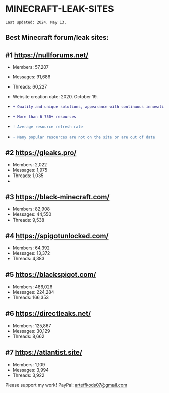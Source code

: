 # MINECRAFT-LEAK-SITES
`Last updated: 2024. May 13.`

## Best Minecraft forum/leak sites:

## #1 https://nullforums.net/
- Members: 57,207
- Messages: 91,686
- Threads: 60,227
- Website creation date: 2020. October 19.

- ```diff
  + Quality and unique solutions, appearance with continuous innovation
  ```
- ```diff
  + More than 6 750+ resources
  ```
- ```diff
  ! Average resource refresh rate
  ```
- ```diff
  - Many popular resources are not on the site or are out of date
  ```

## #2 https://gleaks.pro/
- Members: 2,022
- Messages: 1,975
- Threads: 1,035
- 

## #3 https://black-minecraft.com/
- Members: 82,908
- Messages: 44,550
- Threads: 9,538


## #4 https://spigotunlocked.com/
- Members: 64,392
- Messages: 13,372
- Threads: 4,383


## #5 https://blackspigot.com/
- Members: 486,026
- Messages: 224,284
- Threads: 166,353


## #6 https://directleaks.net/
- Members: 125,867
- Messages: 30,129
- Threads: 8,662


## #7 https://atlantist.site/
- Members: 1,109
- Messages: 3,994
- Threads: 3,922


Please support my work! PayPal: arteffkods07@gmail.com
